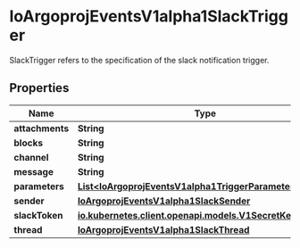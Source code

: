 

# IoArgoprojEventsV1alpha1SlackTrigger

SlackTrigger refers to the specification of the slack notification trigger.

## Properties

Name | Type | Description | Notes
------------ | ------------- | ------------- | -------------
**attachments** | **String** |  |  [optional]
**blocks** | **String** |  |  [optional]
**channel** | **String** |  |  [optional]
**message** | **String** |  |  [optional]
**parameters** | [**List&lt;IoArgoprojEventsV1alpha1TriggerParameter&gt;**](IoArgoprojEventsV1alpha1TriggerParameter.md) |  |  [optional]
**sender** | [**IoArgoprojEventsV1alpha1SlackSender**](IoArgoprojEventsV1alpha1SlackSender.md) |  |  [optional]
**slackToken** | [**io.kubernetes.client.openapi.models.V1SecretKeySelector**](io.kubernetes.client.openapi.models.V1SecretKeySelector.md) |  |  [optional]
**thread** | [**IoArgoprojEventsV1alpha1SlackThread**](IoArgoprojEventsV1alpha1SlackThread.md) |  |  [optional]



